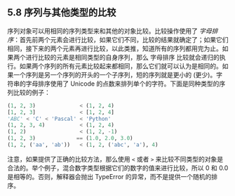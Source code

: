 ## 5.8 序列与其他类型的比较

序列对象可以用相同的序列类型来和其他的对象比较。比较操作使用了 *字母排序*：首先前两个元素会进行比较，如果它们不同，比较的结果就确定了；如果它们相同，接下来的两个元素再进行比较，以此类推，知道所有的序列都用完为止。如果两个进行比较的元素是相同类型的自身序列，那么 字母排序 比较就会递归的执行。如果两个序列的所有元素比较起来都相同，那么它们就可以认为是相同的。如果一个序列是另一个序列的开头的一个子序列，短的序列就是更小的 (更少)。字符串的字母排序使用了 Unicode 的点数来排列单个的字符。下面是同种类型的序列比较的例子：

```python
(1, 2, 3)              < (1, 2, 4)
[1, 2, 3]              < [1, 2, 4]
'ABC' < 'C' < 'Pascal' < 'Python'
(1, 2, 3, 4)           < (1, 2, 4)
(1, 2)                 < (1, 2, -1)
(1, 2, 3)             == (1.0, 2.0, 3.0)
(1, 2, ('aa', 'ab'))   < (1, 2, ('abc', 'a'), 4)
```

注意，如果提供了正确的比较方法，那么使用 `<` 或者 `>` 来比较不同类型的对象是合法的。举个例子，混合数字类型根据它们的数字的值来进行比较，所以 0 和 0.0 是相等的。否则，解释器会抛出 TypeError 的异常，而不是提供一个随机的排序。